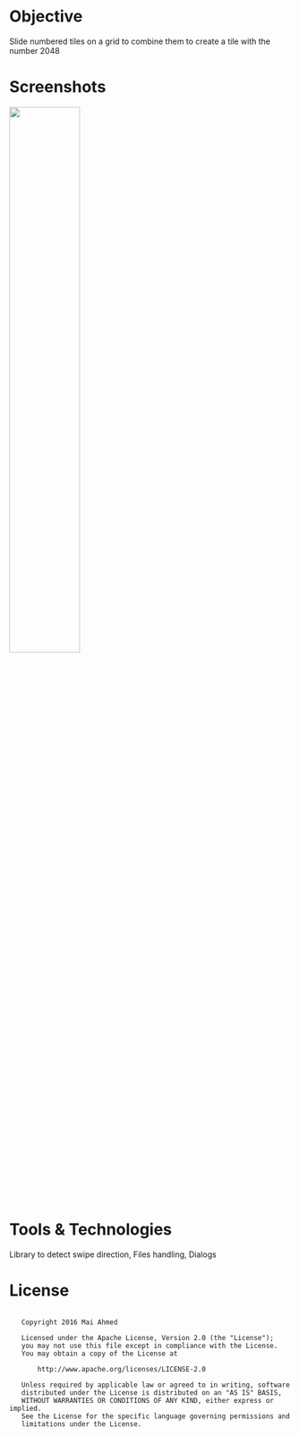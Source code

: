 # Objective
Slide numbered tiles on a grid to combine them to create a tile with the number 2048<br>

# Screenshots
<img src="https://image.ibb.co/huqe08/screener_1495791142640.png" width="50%" height="50%"/><br>

# Tools & Technologies
Library to detect swipe direction, Files handling, Dialogs

# License
<pre><code>
   Copyright 2016 Mai Ahmed

   Licensed under the Apache License, Version 2.0 (the "License");
   you may not use this file except in compliance with the License.
   You may obtain a copy of the License at

       http://www.apache.org/licenses/LICENSE-2.0

   Unless required by applicable law or agreed to in writing, software
   distributed under the License is distributed on an "AS IS" BASIS,
   WITHOUT WARRANTIES OR CONDITIONS OF ANY KIND, either express or implied.
   See the License for the specific language governing permissions and
   limitations under the License.
</code></pre>
